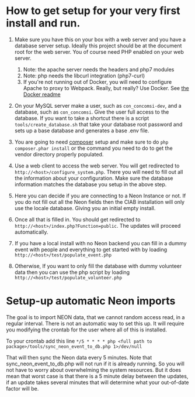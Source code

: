 # How to get setup for your very first install and run.

1. Make sure you have this on your box with a web server and you have a database server setup. Ideally this project should be at the document root for the web server. You of course need PHP enabled on your web server.
    1. Note: the apache server needs the headers and php7 modules
    1. Note: php needs the libcurl integration (php7-curl)
    1. If you're not running out of Docker, you will need to configure Apache to proxy to Webpack. Really, but really? Use Docker. See [the Docker readme](Docker.md)

1. On your MySQL server make a user, such as `con_concomsi-dev`, and a database, such as `con_concomsi`. Give the user full access to the database.  If you want to take a shortcut there is a script `tools/create_database.sh` that take your database root password and sets up a base database and generates a base .env file.

1. You are going to need [composer](https://getcomposer.org/download/) setup and make sure to do `php composer.phar install` or the command you need to do to get the vendor directory properly populated.

1. Use a web client to access the web server. You will get redirected to `http://<host>/configure_system.php`. There you will need to fill out all the information about your configuration. Make sure the database information matches the database you setup in the above step.

1. Here you can decide if you are connecting to a Neon Instance or not. If you do not fill out all the Neon fields then the CIAB installation will only use the locale database. Giving you an initial empty install.

1. Once all that is filled in. You should get redirected to `http://<host>/index.php?Function=public`. The updates will proceed automatically.

1. If you have a local install with no Neon backend you can fill in a dummy event with people and everything to get started with by loading `http://<host>/test/populate_event.php`

1. Otherwise, If you want to only fill the database with dummy volunteer data then you can use the php script by loading `http://<host>/test/populate_volunteer.php`

# Setup-up automatic Neon imports
The goal is to import NEON data, that we cannot random access read, in a regular interval. There is not an automatic way to set this up. It will require you modifying the crontab for the user where all of this is installed.

To your crontab add this line
`*/5 * * * * php <full path to package>/tools/sync_neon_event_to_db.php 1>/dev/null`

That will then sync the Neon data every 5 minutes. Note that sync_neon_event_to_db.php will not run if it is already running. So you will not have to worry about overwhelming the system resources. But it does mean that worst case is that there is a 5 minute delay between the updates, if an update takes several minutes that will determine what your out-of-date factor will be. 
